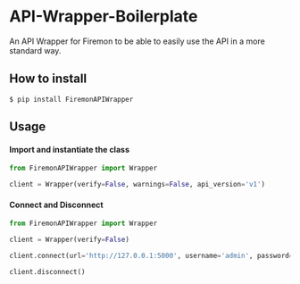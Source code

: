 # API-Wrapper-Boilerplate

An API Wrapper for Firemon to be able to easily use the API in a more standard way.

## How to install
```ignorelang
$ pip install FiremonAPIWrapper
```

## Usage

#### Import and instantiate the class
```python
from FiremonAPIWrapper import Wrapper

client = Wrapper(verify=False, warnings=False, api_version='v1')
```

#### Connect and Disconnect
```python
from FiremonAPIWrapper import Wrapper

client = Wrapper(verify=False)

client.connect(url='http://127.0.0.1:5000', username='admin', password='Admin123')

client.disconnect()
```
